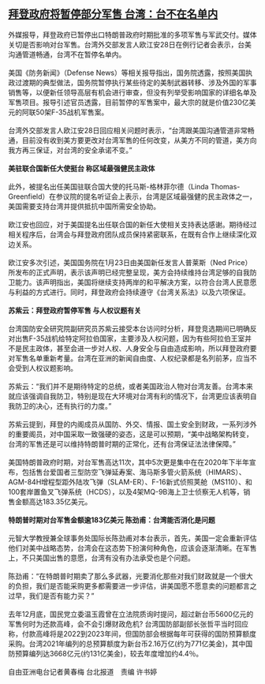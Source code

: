 <!--1611827363000-->
[拜登政府将暂停部分军售 台湾：台不在名单内](https://www.rfa.org/mandarin/yataibaodao/gangtai/hcm0128a-01282021044813.html)
------

<p><span>外媒报导，拜登政府已暂停出口特朗普政府时期批准的多项军售与军武交付。媒体关切是否影响对台军售。台湾外交部发言人欧江安28日在例行记者会表示，台美沟通管道畅通，台湾不在暂停名单内。</span><br class=""/><br class=""/><span>美国《防务新闻》（Defense News）等相关报导指出，国务院透露，按照美国执政过渡期的典型做法，国务院暂停执行某些待定的美制武器转移、涉及外国的军事销售等，以便新任领导高层有机会进行审查，但没有列举受影响国家的详细名单及军售项目。报导引述官员透露，目前暂停的军售案中，最大宗的就是价值230亿美元的阿联50架F-35战机军售案。</span><br class=""/><br class=""/><span>台湾外交部发言人欧江安28日回应相关问题时表示，“台湾跟美国沟通管道非常畅通，目前没有收到美方要更改对台湾军售的任何改变，从美方不同的管道，美方向我方再三保证，对台湾的安全承诺不变。”</span><br class=""/><br class=""/><strong>美驻联合国新任大使挺台 称区域最强健民主政体</strong><br class=""/><br class=""/><span>此外，被提名出任美国驻联合国大使的托马斯-格林菲尔德（Linda Thomas-Greenfield）在参议院的提名听证会上表示，台湾是区域最强健的民主政体之一，美国需要支持台湾并提供抵抗中国所需安全协助。</span><br class=""/><br class=""/><span>欧江安也回应，对于美国提名出任联合国的新任大使相关支持表达感谢。期待经过相关程序后，台湾会与拜登政府团队成员保持紧密联系，在既有合作上继续深化双边关系。</span><br class=""/><br class=""/><span>欧江安多次引述，美国国务院在1月23日由美国新任发言人普莱斯（Ned Price）所发布的正式声明，表示该声明已经完整呈现，美方会持续维持台湾足够的自我防卫能力。该声明指出，美国将继续支持两岸的和平解决方案，以符合台湾人民意愿与利益的方式进行。同时，拜登政府会持续遵守《台湾关系法》以及六项保证。</span><br class=""/><br class=""/><strong>苏紫云：拜登政府暂停军售 与人权议题有关</strong><br class=""/><br class=""/><span>台湾国防安全研究院副研究员苏紫云接受本台访问时分析，拜登竞选期间已明确反对出售F-35战机给特定阿拉伯国家，主要涉及人权问题，因为有些阿拉伯王室并不是民主政体，甚至会进一步对人权、人身安全与自由造成影响，所以拜登政府要对军售名单重新考量。台湾在亚洲的新闻自由度、人权纪录都是名列前茅，应当不会受到人权议题影响。</span><br class=""/><br class=""/><span>苏紫云：“我们并不是期待特定的总统，或者美国政治人物对台湾友善。台湾本来就应该强调自我防卫，特别是现在大环境对台湾有利的情况下，台湾更应该表明自我防卫的决心，还有执行的力度。”</span><br class=""/><br class=""/><span>苏紫云提到，拜登的内阁成员从国防、外交、情报、国土安全到财政，一系列涉外的重要阁员，对中国采取一致强硬的姿态，这是可以预期，“美中战略架构转变，台湾的军售还是可以维持特朗普时期的正常化，还有台湾保证法法律保障。”</span><br class=""/><br class=""/><span>美国特朗普政府时期，对台军售高达11次，其中5次更是集中在在2020年下半年宣布，包括售台爱国者三型防空飞弹延寿案、海马斯多管火箭系统（HIMARS）、AGM-84H增程型距外陆攻飞弹（SLAM-ER）、F-16新式侦照荚舱（MS110）、和100套岸置鱼叉飞弹系统（HCDS），以及4架MQ-9B海上卫士侦察无人机等，销售金额高达183.35亿美元。</span><br class=""/><br class=""/><strong>特朗普时期对台军售金额逾183亿美元 陈劲甫：台湾能否消化是问题</strong><br class=""/><br class=""/><span>元智大学教授兼全球事务处国际长陈劲甫对本台表示，首先，美国一定会重新评估他们对美中战略态势，台湾会在这态势下扮演何种角色，应该会逐渐清晰。在军售上，不只美国出售的意愿，台湾有没有办法承受也是个问题。</span><br class=""/><br class=""/><span>陈劲甫：“在特朗普时期卖了那么多武器，光要消化那些对我们财政就是一个很大的负担，我们是否能采购更多都需要进一步评估，讲美国愿不愿意卖的问题都言之过早，我们是否有能力买？”</span><br class=""/><br class=""/><span>去年12月底，国民党立委温玉霞曾在立法院质询时提问，超过新台币5600亿元的军售何时为还款高峰，会不会引爆财政危机? 台湾国防部副部长张哲平当时回应称，付款高峰将是2022到2023年间，但国防部会根据每年可获得的国防预算额度采购。台湾2021年编列的总预算额度为新台币2.16万亿(约为771亿美金)，其中国防预算编列达3668亿元(约131亿美金)，较去年度增加约4.4％。</span><br class=""/><br class=""/><span>自由亚洲电台记者黄春梅 台北报道　责编 许书婷</span></p>
